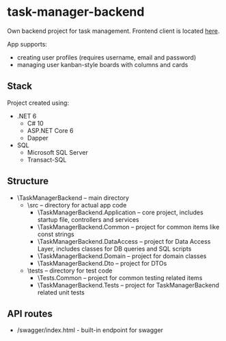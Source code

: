 # task-manager-backend

Own backend project for task management. Frontend client is located [here](https://github.com/BashMat/task-manager-frontend).

App supports:
- creating user profiles (requires username, email and password)
- managing user kanban-style boards with columns and cards

## Stack
Project created using:
- .NET 6
  - C# 10
  - ASP.NET Core 6
  - Dapper
- SQL
  - Microsoft SQL Server
  - Transact-SQL

## Structure
- \TaskManagerBackend – main directory
  - \src – directory for actual app code
    - \TaskManagerBackend.Application – core project, includes startup file, controllers and services
    - \TaskManagerBackend.Common – project for common items like const strings
    - \TaskManagerBackend.DataAccess – project for Data Access Layer, includes classes for DB queries and SQL scripts
    - \TaskManagerBackend.Domain – project for domain classes
    - \TaskManagerBackend.Dto – project for DTOs
  - \tests – directory for test code
    - \Tests.Common – project for common testing related items
    - \TaskManagerBackend.Tests – project for TaskManagerBackend related unit tests

## API routes
- /swagger/index.html - built-in endpoint for swagger
